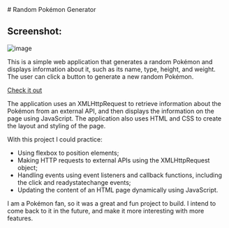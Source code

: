 <base target="_blank">
# Random Pokémon Generator

## Screenshot:
![image](https://user-images.githubusercontent.com/91353521/230674537-9b34bf48-b77a-46d1-8a53-733fc40de901.png)


This is a simple web application that generates a random Pokémon and displays information about it, such as its name, type, height, and weight. 
The user can click a button to generate a new random Pokémon. 

<a target="_blank" href="https://misalima.github.io/pokemon-random-generator/">Check it out</a>

The application uses an XMLHttpRequest to retrieve information about the Pokémon from an external API, and then displays the information on the page using JavaScript. The application also uses HTML and CSS to create the layout and styling of the page.

With this project I could practice: 
- Using flexbox to position elements;
- Making HTTP requests to external APIs using the XMLHttpRequest object;
- Handling events using event listeners and callback functions, including the click and readystatechange events;
- Updating the content of an HTML page dynamically using JavaScript.

I am a Pokémon fan, so it was a great and fun project to build. I intend to come back to it in the future, and make it more interesting with more features.
